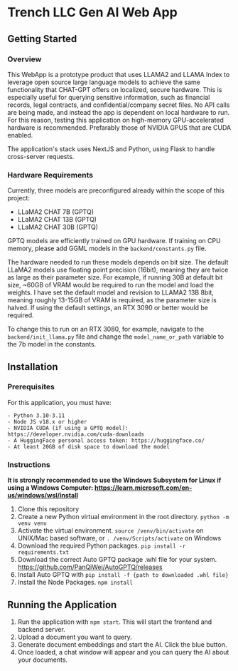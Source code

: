 
# Trench LLC Gen AI Web App
## Getting Started

### Overview

This WebApp is a prototype product that uses LLAMA2 and LLAMA Index to leverage open source large language models to achieve the same functionality that CHAT-GPT offers on localized, secure hardware. This is especially useful for querying sensitive information, such as financial records, legal contracts, and confidential/company secret files. No API calls are being made, and instead the app is dependent on local hardware to run. For this reason, testing this application on high-memory GPU-accelerated hardware is recommended. Prefarably those of NVIDIA GPUS that are CUDA enabled.

The application's stack uses NextJS and Python, using Flask to handle cross-server requests.

### Hardware Requirements

Currently, three models are preconfigured already within the scope of this project:
* LLaMA2 CHAT 7B (GPTQ)
* LLaMA2 CHAT 13B (GPTQ)
* LLaMA2 CHAT 30B (GPTQ)

GPTQ models are efficiently trained on GPU hardware. If training on CPU memory, please add GGML models in the `backend/constants.py` file.

The hardware needed to run these models depends on bit size. The default LLaMA2 models use floating point precision (16bit), meaning they are twice as large as their parameter size. For example, if running 30B at default bit size, ~60GB of VRAM would be required to run the model and load the weights. I have set the default model and revision to LLAMA2 13B 8bit, meaning roughly 13-15GB of VRAM is required, as the parameter size is halved. If using the default settings, an RTX 3090 or better would be required.

To change this to run on an RTX 3080, for example, navigate to the `backend/init_llama.py` file and change the `model_name_or_path` variable to the 7b model in the constants.

## Installation

### Prerequisites

For this application, you must have:
```
- Python 3.10-3.11
- Node JS v18.x or higher
- NVIDIA CUDA (if using a GPTQ model): https://developer.nvidia.com/cuda-downloads
- A HuggingFace personal access token: https://huggingface.co/
- At least 20GB of disk space to download the model
```

### Instructions

**It is strongly recommended to use the Windows Subsystem for Linux if using a Windows Computer: https://learn.microsoft.com/en-us/windows/wsl/install**

1. Clone this repository
2. Create a new Python virtual environment in the root directory. `python -m venv venv`
3. Activate the virtual environment. `source /venv/bin/activate` on UNIX/Mac based software, or `. /venv/Scripts/activate` on Windows
4. Download the required Python packages. `pip install -r requirements.txt`
5. Download the correct Auto GPTQ package .whl file for your system. https://github.com/PanQiWei/AutoGPTQ/releases
6. Install Auto GPTQ with `pip install -f {path to downloaded .whl file}`
7. Install the Node Packages. `npm install`

## Running the Application

1. Run the application with `npm start`. This will start the frontend and backend server.
2. Upload a document you want to query.
3. Generate document embeddings and start the AI. Click the blue button.
4. Once loaded, a chat window will appear and you can query the AI about your documents.
